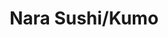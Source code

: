 ---
layout: place
title: "Nara Sushi/Kumo"
permalink: /new-york/new-york/nara-sushi-kumo.html
stateAbbr: NY
stateName: New York
cityName: New York
place_id: ChIJ2RlwJAJbwokR0Eb2TdnRAIU
photos:
  - name: >-
      places/ChIJ2RlwJAJbwokR0Eb2TdnRAIU/photos/AeeoHcJfftF0ZexLxPF3ytKDSQN4USrYU3ak2ReTtevD_Xv8oxZVKW4brVMwtTYlTGEIZvtpM2sRKa_kgXdW7fx8kLYYn0k87O55022OFoZ8q-2HNah3tv7Osbtws4IEMdDkZr3dujCWiYi-ezx_5u1-BCS23kwur4F0LH1YAdCi7il9PGyi_k9E28WXFscXJZVgf44oPYw-Aj1Rfj1g4yVLN1n_eQrVWNlE5dNguaoSLnjr7ENWyf0GeS9YAjbSp0Pn1idMnnFwY_1OYF7tYZks8xkD7mdnmoxmJa-zb2i8uBF0PA
    widthPx: 4032
    heightPx: 3024
    authorAttributions:
      - displayName: Nara Sushi/Kumo
        uri: https://maps.google.com/maps/contrib/110767719273537525320
        photoUri: >-
          https://lh3.googleusercontent.com/a-/ALV-UjUl1uVcA-o9QaPDt5T0R9B1jHW2VFbeQfCrVm6mJTfiwbUOgSM=s100-p-k-no-mo
    flagContentUri: >-
      https://www.google.com/local/imagery/report/?cb_client=maps_api_places.places_api&image_key=!1e10!2sAF1QipOP2w2Hoq_7zffgHtXgd3MZ0bIaYTu3SFlSnwai&hl=en-US
    googleMapsUri: >-
      https://www.google.com/maps/place//data=!3m4!1e2!3m2!1sAF1QipOP2w2Hoq_7zffgHtXgd3MZ0bIaYTu3SFlSnwai!2e10!4m2!3m1!1s0x89c25b02247019d9:0x8500d1d94df646d0
  - name: >-
      places/ChIJ2RlwJAJbwokR0Eb2TdnRAIU/photos/AeeoHcLMsa3CVC2ImuQy_cD4ehMlnMCZNSQjNpKeWZg_dVPbXz2YZv64uVN2jPVKKZhWbdd35hNDIHHcVICx6STubJjn4ZR6cyo3uy2WJP-Xvim4PN9bl5HoKD8L2AQRre9n2eHmvkAVSbSqSqEO-dUtQTUp89smnatHPwH-aRLX63hoAtTakJwLDnWSjUwjNOcholMGq2qHEdDXWC0RmFUhO5_HpG3P0xy7jDtMv5fN_ahJ3SW00IiKFci-fqHxt72bqBk1rQe1luHHwCM6X2SHj4QPodfEq7CiY36tSWXne4FqBg
    widthPx: 4000
    heightPx: 2250
    authorAttributions:
      - displayName: Nara Sushi/Kumo
        uri: https://maps.google.com/maps/contrib/110767719273537525320
        photoUri: >-
          https://lh3.googleusercontent.com/a-/ALV-UjUl1uVcA-o9QaPDt5T0R9B1jHW2VFbeQfCrVm6mJTfiwbUOgSM=s100-p-k-no-mo
    flagContentUri: >-
      https://www.google.com/local/imagery/report/?cb_client=maps_api_places.places_api&image_key=!1e10!2sAF1QipNmfmLOQxy1zgorVCN8LL5SFftfZfdGMLkgCHIT&hl=en-US
    googleMapsUri: >-
      https://www.google.com/maps/place//data=!3m4!1e2!3m2!1sAF1QipNmfmLOQxy1zgorVCN8LL5SFftfZfdGMLkgCHIT!2e10!4m2!3m1!1s0x89c25b02247019d9:0x8500d1d94df646d0
  - name: >-
      places/ChIJ2RlwJAJbwokR0Eb2TdnRAIU/photos/AeeoHcJ4zSjjzVcct_v0QOqdL80rxLPeA_UIAPPeuTIk1AC4OtNxIDTEZCpL7K3NK177GzmrDqUKsDxAOq_IS3LDQRVrpGef_wGkgfBXX5ZmkGPt66bpYiERV58MkzP_SUTnpLeAAFa0xsyQ1ADEuz6tsM03gxOpGpNdXTAL5Ptuqqpsty1s4Hg8PewV7ksa8amNgc1ZZQzL7tkEbpiqO_6damwRniZhLp0q1JiVN3OTAdk6rzhkUSTEAnLgUp2FBCuac3tOp3FJj75a5aCCPiZRsUWXT6ABop58wWcjGVFO7o_qpICBfknQJTqS-AKXtQkHhmGw2HI-cWQDV0hbKAtx2K3gToi7ntM6CK4KXQ7k5k-wkqHCHcXm3KCm2sKI4I8k12e3DT4Rw5uu09ao_tvbudwX2irkmHsASZNU4bbOYzqOUX2SMUNuNOw11Prk9XgU
    widthPx: 4000
    heightPx: 3000
    authorAttributions:
      - displayName: Rick Hung
        uri: https://maps.google.com/maps/contrib/100595663891721293437
        photoUri: >-
          https://lh3.googleusercontent.com/a-/ALV-UjXU1cQXxxfU8CmW-UMrnsUxyvClffiJzGoZSbD7fZxTA4Pa0AsRfQ=s100-p-k-no-mo
    flagContentUri: >-
      https://www.google.com/local/imagery/report/?cb_client=maps_api_places.places_api&image_key=!1e10!2sCIABIhAA3ilWBQrfaGfgsB0AA6f-&hl=en-US
    googleMapsUri: >-
      https://www.google.com/maps/place//data=!3m4!1e2!3m2!1sCIABIhAA3ilWBQrfaGfgsB0AA6f-!2e10!4m2!3m1!1s0x89c25b02247019d9:0x8500d1d94df646d0
  - name: >-
      places/ChIJ2RlwJAJbwokR0Eb2TdnRAIU/photos/AeeoHcJe2DACzNAcqsBhz-1UXXtxTA07-31EzYg7xiq30N2FQ2k_cgRPQqeaxmbu9Kp_FOmni1sN_W4qodKsnhZieXszUCV-kI3_mmB1jx-AkSZk3kWwrlU-nUMsNXBdXtnE_XWJMw9Z_uFXF_aYr3am59ITxzji7ng-DZbijRhUiGwM_QFiWeQqHPfgEivJ_X6h2VrG9DFMVrVk7gWL9wEdcgGOjCta9O4T6xQ0NHtF16ECGoYGXIiTTDXiT4BpfswhSK-YiCzDj9XgDq9CZctmUIfZ9Iy3086sNb1llOz7tuD_ktzavhBg53O-LMdoApfBNMYnz1MC8_hlJuv3KemQrJp11xrua4pjS_dUmYLFfUDUrjCu1fcGhh5uWX2dmdBQrnwnEIL1L3AGgectjU7JCdkcnGePNuiUb3ye04WBdatJ1Q
    widthPx: 4030
    heightPx: 3022
    authorAttributions:
      - displayName: Cosmin Nastasa
        uri: https://maps.google.com/maps/contrib/108091021310685947312
        photoUri: >-
          https://lh3.googleusercontent.com/a-/ALV-UjWzkEnYIpnm4iYY53ORNKaSDQAhvBV3oAcASAwp8qek3lqt8AuE=s100-p-k-no-mo
    flagContentUri: >-
      https://www.google.com/local/imagery/report/?cb_client=maps_api_places.places_api&image_key=!1e10!2sCIHM0ogKEICAgIDz362MSQ&hl=en-US
    googleMapsUri: >-
      https://www.google.com/maps/place//data=!3m4!1e2!3m2!1sCIHM0ogKEICAgIDz362MSQ!2e10!4m2!3m1!1s0x89c25b02247019d9:0x8500d1d94df646d0
  - name: >-
      places/ChIJ2RlwJAJbwokR0Eb2TdnRAIU/photos/AeeoHcIYk6k_xlUUTtBEyegozRBrtJlW6ov-6zVdiAKsyYUKCLuHGJqnJCNfGV5JATQjcvjSs9g_GbJf-Jzu9RBxeL8QXw5mKICgy63CpXjxkFHkJ73_q5kcPdbhirw34S6Q0sxN_tsfG3VWsuQwO9uKm7xKsjKyP2wYVMZ_VOT8TG2dAiAu1e9sozSQJ0N63bfI-e6AjbJfNvCKyJ8l1s8RWOF-390EiBt29_WjvOclvj7gG8hCRYfFzHr5XuYFsTd907zWvDAlTqrOoIajCc3uEAVBp4DlcEjpKXMHjHGlmA12tHcKYY-EPTAgY2ifCf_KPR--hAc4gRaAudMw-FDQU73Ty5W4ewR2663crBgzi2mvBLFl10NG8_3L5Vl8mtl8LerpocRqp6gK-eXxgNo_zR1sNkyZhwZOuU4JHVXuOhD8zqc
    widthPx: 4032
    heightPx: 3024
    authorAttributions:
      - displayName: Stéphanie C
        uri: https://maps.google.com/maps/contrib/114344533684703676968
        photoUri: >-
          https://lh3.googleusercontent.com/a/ACg8ocKgkG8W8PTSEu7SLaY5OkjmUOr_cdEy21B_FDw3mlDy9bmS=s100-p-k-no-mo
    flagContentUri: >-
      https://www.google.com/local/imagery/report/?cb_client=maps_api_places.places_api&image_key=!1e10!2sCIHM0ogKEICAgIDT2-XqswE&hl=en-US
    googleMapsUri: >-
      https://www.google.com/maps/place//data=!3m4!1e2!3m2!1sCIHM0ogKEICAgIDT2-XqswE!2e10!4m2!3m1!1s0x89c25b02247019d9:0x8500d1d94df646d0
  - name: >-
      places/ChIJ2RlwJAJbwokR0Eb2TdnRAIU/photos/AeeoHcKR8sxIOi39ki8sFGIUipwe5quv7Ujt4724yYthp8akqr5N5mflM56zEj97YuLaig-6s2bFgn77VBRnJbWg1BxzbBfDqyQOD8vvQOWKoHoZbcYP0L39Exp0NFSgGhDPR200b2wPsI4J7ELEoB8TG306NSWag78HWQhQIHT2v0m4MLn2xEbAtmOwVLPUeGK7JJ9vC3hqLPOF7FXD4-JF4YHBPzArEap5c9mcTSr5nrIsTo91qgtAucDPUqMTPB3ywZDDqxSfo0giBaoOIrbxeolya3JuDYM3WxRfxAPO95PLj8LapRCG5BhNrhMTOaSIoWDRLxH--5p7_l5PPc5whd0HYjDbV7Ougz3qRJpiP9mvo-s7MpIg6c1siVw7YD7Maos1z0QtyG2EugYNbLNvkJ06zLwk8pBLi5I9Sy9hjRHGZuod
    widthPx: 4000
    heightPx: 2252
    authorAttributions:
      - displayName: Hugo Hernandez
        uri: https://maps.google.com/maps/contrib/113920320913890939598
        photoUri: >-
          https://lh3.googleusercontent.com/a-/ALV-UjWc00aKzHuFh7pOA43LgNp--fX4XoeoLS_dThXFiS3QlBXZtIfD=s100-p-k-no-mo
    flagContentUri: >-
      https://www.google.com/local/imagery/report/?cb_client=maps_api_places.places_api&image_key=!1e10!2sCIHM0ogKEICAgMCIrsyH9gE&hl=en-US
    googleMapsUri: >-
      https://www.google.com/maps/place//data=!3m4!1e2!3m2!1sCIHM0ogKEICAgMCIrsyH9gE!2e10!4m2!3m1!1s0x89c25b02247019d9:0x8500d1d94df646d0
  - name: >-
      places/ChIJ2RlwJAJbwokR0Eb2TdnRAIU/photos/AeeoHcJRujyhqAMgVeL76oYpYM6j5VY0aV2TthkXMkp-5P3e0XTelJHpAP3ajALJ2NvCIln0dWmKFVfaenCuaV5U8A8utnI8LbwZNvpPPccGBPmyyTE-6ad4QkJ4HR-jAX-rp1G0jDERfI9J7d6zEGhu7sbYnX_uzJajQ9-51Ty8kqihZeEPl1kksZq95ggk28hur23jlgUuk_9uOValB2NvVNQBqZSAitIp4MO8JnPwmxMmFFCKC7sSGItfgik_QnuJCQsiFq-9cUlAp2RGBMeZ6TDBYZl5k4cOlT4ud_FXFcE7Np5Opn_B7Mrls5Y1tOp5HuQfGrbKXH12FbDpEJHY2TReV6e_q4ja4TaOSKp30dKoDQ-LckDIcMHPFOsaSHY4XqXlXSki0znruwmJ8kdzwiJ8A-hR1lMYqhQd5694UF4
    widthPx: 3000
    heightPx: 4000
    authorAttributions:
      - displayName: Christina Huynh
        uri: https://maps.google.com/maps/contrib/113879273757694512511
        photoUri: >-
          https://lh3.googleusercontent.com/a-/ALV-UjWyL-RLdaIOjA5hbaPZqnL2N9vfnHXKObk3ArCw0rHsjIJ-_v1DeQ=s100-p-k-no-mo
    flagContentUri: >-
      https://www.google.com/local/imagery/report/?cb_client=maps_api_places.places_api&image_key=!1e10!2sCIHM0ogKEICAgIDO2PrUbg&hl=en-US
    googleMapsUri: >-
      https://www.google.com/maps/place//data=!3m4!1e2!3m2!1sCIHM0ogKEICAgIDO2PrUbg!2e10!4m2!3m1!1s0x89c25b02247019d9:0x8500d1d94df646d0
  - name: >-
      places/ChIJ2RlwJAJbwokR0Eb2TdnRAIU/photos/AeeoHcI6uym3UA-8d4wTOWJawwISLG8RGxX8ShSXmvjBQgb9UsXyXrlmumaRcsDr53uz5MEaKPlx0lTas5AvFTFtT7URWzHZrrxEsxMuDT_FdO9zDlaxdtdF375sjgdT-LtaC5OpAiWjIqHeLo25k-ES3T1fl1L6EOAWHEmHBIXj9s0hMTgdiHtmuX9dW8VOu-Y3U5vFGG9ktehl_9I5rhm8g-V1eLuhH5FVjK6Fzwyty5RpK1LOxjvWVWpZOgCCTaHmvPsDNXSu2lC88W519pKSo3_XwxvmvDMMl8ovUsB-zHdZI4_LD71sOYaziEVzAReJlzh1wIE5DJED1YZcqxoM8dZZxLjhpqxuD28oSoE0JF1lr6X93F1-GHVVlMvp1B58E25ctR4RfDhuVsA0blfxGEl5Ego3e2LPE4voNV9Ysm9-ZA
    widthPx: 4080
    heightPx: 3072
    authorAttributions:
      - displayName: Clayton Chua
        uri: https://maps.google.com/maps/contrib/110645412175387064265
        photoUri: >-
          https://lh3.googleusercontent.com/a-/ALV-UjX4-QUiw8v_7QwAVAljRZXS-xJBACoVQbkMg1lywJR4QKIe7NPk=s100-p-k-no-mo
    flagContentUri: >-
      https://www.google.com/local/imagery/report/?cb_client=maps_api_places.places_api&image_key=!1e10!2sCIHM0ogKEICAgICXsvzqeQ&hl=en-US
    googleMapsUri: >-
      https://www.google.com/maps/place//data=!3m4!1e2!3m2!1sCIHM0ogKEICAgICXsvzqeQ!2e10!4m2!3m1!1s0x89c25b02247019d9:0x8500d1d94df646d0
  - name: >-
      places/ChIJ2RlwJAJbwokR0Eb2TdnRAIU/photos/AeeoHcJKvNjGOtn4XTOWXBE44BPOGE7eYEXUT-SrWce8eARLvUNchsCFvwO5fNvryyR5RsyyhTGPt8kLd2yIEhnUil_5HbWRtp8B8TfUSPIybmRYhjgDIoiN0Tz3qLEEY7GUJqFP9M7bK90BKkNpHdWKy-hkfKzk1vV-WZaK-WAaBf9tn9lDq1e5poGOq7vsbOoikfZ1a_JavBddu0gU_h63995hoTIY6hU_KhFrpBqfIzTDs-wtaEmi-M3nG32jDHBbLGxVekRF4EjYxEP387rd8kFjMiFqG8wzKPZCFvyN4bL0VoSDtI-HsoQO-8X8hhZKt95OFVEPKtAaG4ExwBeK-myrf4XaRyXh6wTPr_lAEJgTkrKxrOlHI3MsNjvG4ZGLs82udE9lTrSruFe71YpGa98LU_ZdULhDRnZqVWC_Nf1JLNo
    widthPx: 3024
    heightPx: 4032
    authorAttributions:
      - displayName: Cynthia He
        uri: https://maps.google.com/maps/contrib/105097605870268904946
        photoUri: >-
          https://lh3.googleusercontent.com/a-/ALV-UjVtovmcNbomdJcuo-mnnP3kvjfzKnWg2zSjSPqAUdd6IzJtzH7a=s100-p-k-no-mo
    flagContentUri: >-
      https://www.google.com/local/imagery/report/?cb_client=maps_api_places.places_api&image_key=!1e10!2sCIHM0ogKEICAgIDJhr65ygE&hl=en-US
    googleMapsUri: >-
      https://www.google.com/maps/place//data=!3m4!1e2!3m2!1sCIHM0ogKEICAgIDJhr65ygE!2e10!4m2!3m1!1s0x89c25b02247019d9:0x8500d1d94df646d0
  - name: >-
      places/ChIJ2RlwJAJbwokR0Eb2TdnRAIU/photos/AeeoHcKHwsR_uqT0FAVvj5QOH5W9g518FQYPelxfxeCJ4AFCglFKwE4hWG2CxTW-_LIH6B3Ljb3zR3EydMEJz6EqnhpM9ZuhOUEiDZy7HPl_-dlo7x7u8NcliihkzHcAtxXFotkTSZRYhpYS3hMR5cefAcYn17JhK_yLczsjEKieEscNLTVfFw7ykpzUtolpOc1ycBrqkC9hO6G2MjJkz7GqMsRelfIi_BIQQ12845-Ge6I7VROCQtCWZ2gyYdhRAszVWLsZ-C8hZZMRd2Io5Vkm4GbDsgxfrkRfYCJtVzYnOzmoT69dtZOneoSwPHkyMjLGDeMI2y99w2GdOnCGOGL_jk8Kw-U0dRYJkwGDRBAuWh7qYEsm-vw75qcnpHpozvT18GkKrdjNcORezRalP9dsN4rZKI2VO303HCyfT_u7I7w
    widthPx: 3024
    heightPx: 4032
    authorAttributions:
      - displayName: Stempelchaotin S.
        uri: https://maps.google.com/maps/contrib/104463184570756902876
        photoUri: >-
          https://lh3.googleusercontent.com/a-/ALV-UjX9ZyuG2SPVS79o8NK2nDMAtiiRfmBFQthQQ07fimJqgIvU1ajw=s100-p-k-no-mo
    flagContentUri: >-
      https://www.google.com/local/imagery/report/?cb_client=maps_api_places.places_api&image_key=!1e10!2sCIHM0ogKEICAgICzkvGIOg&hl=en-US
    googleMapsUri: >-
      https://www.google.com/maps/place//data=!3m4!1e2!3m2!1sCIHM0ogKEICAgICzkvGIOg!2e10!4m2!3m1!1s0x89c25b02247019d9:0x8500d1d94df646d0
address: 76 Pearl St, New York, NY 10004, USA
street: 76 Pearl St
city: New York
state: NY
zip: '10004'
country: USA
neighborhood: null
latitude: '40.703746'
longitude: '-74.010388'
accessibility_options:
  wheelchairAccessibleParking: false
  wheelchairAccessibleEntrance: true
business_status: OPERATIONAL
name: Nara Sushi/Kumo
google_maps_links:
  directionsUri: >-
    https://www.google.com/maps/dir//''/data=!4m7!4m6!1m1!4e2!1m2!1m1!1s0x89c25b02247019d9:0x8500d1d94df646d0!3e0
  placeUri: https://maps.google.com/?cid=9583890738290509520
  writeAReviewUri: >-
    https://www.google.com/maps/place//data=!4m3!3m2!1s0x89c25b02247019d9:0x8500d1d94df646d0!12e1
  reviewsUri: >-
    https://www.google.com/maps/place//data=!4m4!3m3!1s0x89c25b02247019d9:0x8500d1d94df646d0!9m1!1b1
  photosUri: >-
    https://www.google.com/maps/place//data=!4m3!3m2!1s0x89c25b02247019d9:0x8500d1d94df646d0!10e5
primary_type: Sushi Restaurant
opening_hours:
  regular: null
  current: null
secondary_opening_hours:
  regular:
    weekdayDescriptions: null
    type: null
  current:
    weekdayDescriptions: null
    type: null
phone: (646) 720-0202
price_level: null
price_range: $10 &ndash; $20
rating: '4.5'
rating_count: 337
website: http://narasushi76.com/
description: >-
  Straightforward, cozy restaurant with classic sushi & sashimi offerings, plus
  teriyaki & tempura.
reviews:
  - name: >-
      places/ChIJ2RlwJAJbwokR0Eb2TdnRAIU/reviews/ChZDSUhNMG9nS0VJQ0FnTUNJcnN5SEZnEAE
    relativePublishTimeDescription: a week ago
    rating: 5
    text:
      text: >-
        Nara Sushi/Kumo is a cozy, hole-in-the-wall kind of spot that quietly
        impresses. It’s small, but the experience feels big where it
        counts—fresh food, clean vibes, and friendly, attentive service.


        The anime-themed decor adds a fun touch, and everything inside was neat
        and inviting. It’s a calm, quiet atmosphere—perfect for a chill meal
        without the noise or crowds.


        Food came out looking great. We had a mix of bento boxes and sushi
        rolls. While the rolls weren’t the biggest I’ve had, at $8 a roll, it’s
        a pretty fair deal these days. The wasabi? Let’s just say it brought the
        burn—and I loved it. So many places miss the mark on that little detail.


        One small letdown was the absence of karaage, which my son was really
        looking forward to. It’s a pretty common dish in Japanese restaurants,
        and I’d love to see them add it to the menu someday.


        As for whether I’d come back? Naturally. Should I be in town again, I’d
        definitely swing by. This place isn’t one of those “one-and-done”
        visits—it’s got return-worthy charm, especially if you’re into laid-back
        spots with legit sushi and good service.


        Hugo’s Take:

        🟢 Not a one-and-done. Would visit again.


        🍱 Bento ✅

        🍣 Sushi ✅

        🍶 Sake ✅


        Missing my son’s go-to (karaage), but still not a one-and-done.


        📍 Nara Sushi / Kumo | Manhattan

        #FoodieFinds #SushiLovers #NYCEats #LocalGuideLife #NotAOneAndDone
      languageCode: en
    originalText:
      text: >-
        Nara Sushi/Kumo is a cozy, hole-in-the-wall kind of spot that quietly
        impresses. It’s small, but the experience feels big where it
        counts—fresh food, clean vibes, and friendly, attentive service.


        The anime-themed decor adds a fun touch, and everything inside was neat
        and inviting. It’s a calm, quiet atmosphere—perfect for a chill meal
        without the noise or crowds.


        Food came out looking great. We had a mix of bento boxes and sushi
        rolls. While the rolls weren’t the biggest I’ve had, at $8 a roll, it’s
        a pretty fair deal these days. The wasabi? Let’s just say it brought the
        burn—and I loved it. So many places miss the mark on that little detail.


        One small letdown was the absence of karaage, which my son was really
        looking forward to. It’s a pretty common dish in Japanese restaurants,
        and I’d love to see them add it to the menu someday.


        As for whether I’d come back? Naturally. Should I be in town again, I’d
        definitely swing by. This place isn’t one of those “one-and-done”
        visits—it’s got return-worthy charm, especially if you’re into laid-back
        spots with legit sushi and good service.


        Hugo’s Take:

        🟢 Not a one-and-done. Would visit again.


        🍱 Bento ✅

        🍣 Sushi ✅

        🍶 Sake ✅


        Missing my son’s go-to (karaage), but still not a one-and-done.


        📍 Nara Sushi / Kumo | Manhattan

        #FoodieFinds #SushiLovers #NYCEats #LocalGuideLife #NotAOneAndDone
      languageCode: en
    authorAttribution:
      displayName: Hugo Hernandez
      uri: https://www.google.com/maps/contrib/113920320913890939598/reviews
      photoUri: >-
        https://lh3.googleusercontent.com/a-/ALV-UjWc00aKzHuFh7pOA43LgNp--fX4XoeoLS_dThXFiS3QlBXZtIfD=s128-c0x00000000-cc-rp-mo-ba4
    publishTime: '2025-04-02T01:53:28.525388Z'
    flagContentUri: >-
      https://www.google.com/local/review/rap/report?postId=ChZDSUhNMG9nS0VJQ0FnTUNJcnN5SEZnEAE&d=17924085&t=1
    googleMapsUri: >-
      https://www.google.com/maps/reviews/data=!4m6!14m5!1m4!2m3!1sChZDSUhNMG9nS0VJQ0FnTUNJcnN5SEZnEAE!2m1!1s0x89c25b02247019d9:0x8500d1d94df646d0
  - name: >-
      places/ChIJ2RlwJAJbwokR0Eb2TdnRAIU/reviews/ChdDSUhNMG9nS0VJQ0FnTURBN3BYcHlBRRAB
    relativePublishTimeDescription: 2 months ago
    rating: 5
    text:
      text: >-
        Such a gem of a sushi spot! The fish was incredibly fresh, the flavors
        were perfectly balanced, and every bite was a delight. The space is
        small and cozy, which adds to the charm, and the service was just as
        perfect as the food. If you’re looking for high-quality sushi in an
        intimate setting, this place is a must-visit.
      languageCode: en
    originalText:
      text: >-
        Such a gem of a sushi spot! The fish was incredibly fresh, the flavors
        were perfectly balanced, and every bite was a delight. The space is
        small and cozy, which adds to the charm, and the service was just as
        perfect as the food. If you’re looking for high-quality sushi in an
        intimate setting, this place is a must-visit.
      languageCode: en
    authorAttribution:
      displayName: Stepan Filenko
      uri: https://www.google.com/maps/contrib/113077533689622609791/reviews
      photoUri: >-
        https://lh3.googleusercontent.com/a-/ALV-UjU1HEUz-KdP1CCZOc3DCz-Hcrb8virv9y3oikzSFlDvKuBHZRgm=s128-c0x00000000-cc-rp-mo-ba5
    publishTime: '2025-02-09T05:34:31.491486Z'
    flagContentUri: >-
      https://www.google.com/local/review/rap/report?postId=ChdDSUhNMG9nS0VJQ0FnTURBN3BYcHlBRRAB&d=17924085&t=1
    googleMapsUri: >-
      https://www.google.com/maps/reviews/data=!4m6!14m5!1m4!2m3!1sChdDSUhNMG9nS0VJQ0FnTURBN3BYcHlBRRAB!2m1!1s0x89c25b02247019d9:0x8500d1d94df646d0
  - name: >-
      places/ChIJ2RlwJAJbwokR0Eb2TdnRAIU/reviews/ChZDSUhNMG9nS0VJQ0FnTURRdG9ta2V3EAE
    relativePublishTimeDescription: a month ago
    rating: 5
    text:
      text: >-
        Small and cute place with very fresh sushi 🍣

        In the noon time there are a lot of people coming for a lunch break and
        there are not many table so be ready to wait during this time.

        But it’s definitely worthy!

        Service is very quick and nice. We’ve been to Japan and Nara sushi
        reminds us Japan a lot!
      languageCode: en
    originalText:
      text: >-
        Small and cute place with very fresh sushi 🍣

        In the noon time there are a lot of people coming for a lunch break and
        there are not many table so be ready to wait during this time.

        But it’s definitely worthy!

        Service is very quick and nice. We’ve been to Japan and Nara sushi
        reminds us Japan a lot!
      languageCode: en
    authorAttribution:
      displayName: Andrii Lytvak
      uri: https://www.google.com/maps/contrib/103034604928029839217/reviews
      photoUri: >-
        https://lh3.googleusercontent.com/a-/ALV-UjWqERlL_yqX19AnJQEfMOIejyXol8UN3jjH01sQmjhbrZ_KUovc=s128-c0x00000000-cc-rp-mo-ba3
    publishTime: '2025-03-11T01:41:18.691483Z'
    flagContentUri: >-
      https://www.google.com/local/review/rap/report?postId=ChZDSUhNMG9nS0VJQ0FnTURRdG9ta2V3EAE&d=17924085&t=1
    googleMapsUri: >-
      https://www.google.com/maps/reviews/data=!4m6!14m5!1m4!2m3!1sChZDSUhNMG9nS0VJQ0FnTURRdG9ta2V3EAE!2m1!1s0x89c25b02247019d9:0x8500d1d94df646d0
  - name: >-
      places/ChIJ2RlwJAJbwokR0Eb2TdnRAIU/reviews/ChdDSUhNMG9nS0VJQ0FnSURud2VmVDNnRRAB
    relativePublishTimeDescription: 6 months ago
    rating: 5
    text:
      text: >-
        Always my go-to spot for sushi near work! I usually order online for
        pick up and it’s always ready by the time I walk over. Great lunch deal
        for a great price! It’s three rolls and a choice of a soup or salad. I
        always get spicy salmon, salmon avocado, and shrimp tempura. The actual
        restaurant itself is a bit small so it gets a but crowded during lunch
        time when you’re at the entrance trying to pick up the order but overall
        very quick and easy.
      languageCode: en
    originalText:
      text: >-
        Always my go-to spot for sushi near work! I usually order online for
        pick up and it’s always ready by the time I walk over. Great lunch deal
        for a great price! It’s three rolls and a choice of a soup or salad. I
        always get spicy salmon, salmon avocado, and shrimp tempura. The actual
        restaurant itself is a bit small so it gets a but crowded during lunch
        time when you’re at the entrance trying to pick up the order but overall
        very quick and easy.
      languageCode: en
    authorAttribution:
      displayName: Wisely Chang
      uri: https://www.google.com/maps/contrib/111677858095707130005/reviews
      photoUri: >-
        https://lh3.googleusercontent.com/a-/ALV-UjUEfqZTCw8EqRmYw7tjhtKwIXbxYQCumQNgFY5I3_5y1_B--sC2=s128-c0x00000000-cc-rp-mo-ba5
    publishTime: '2024-10-06T16:08:53.147687Z'
    flagContentUri: >-
      https://www.google.com/local/review/rap/report?postId=ChdDSUhNMG9nS0VJQ0FnSURud2VmVDNnRRAB&d=17924085&t=1
    googleMapsUri: >-
      https://www.google.com/maps/reviews/data=!4m6!14m5!1m4!2m3!1sChdDSUhNMG9nS0VJQ0FnSURud2VmVDNnRRAB!2m1!1s0x89c25b02247019d9:0x8500d1d94df646d0
  - name: >-
      places/ChIJ2RlwJAJbwokR0Eb2TdnRAIU/reviews/ChZDSUhNMG9nS0VJQ0FnTUNnMmJqMlBnEAE
    relativePublishTimeDescription: a month ago
    rating: 5
    text:
      text: >-
        The friendly service and thoughtful decor is enough to warrant a great
        review in its own. But the food? Absolutely stellar! This is a must-try
        for foodies and anyone who appreciates original, traditional Japanese
        food. Easily the best Japanese food in its price tier, and even the next
        3 tiers.


        If I'm ever back in NYC there's no chance I'm missing a visit here!
      languageCode: en
    originalText:
      text: >-
        The friendly service and thoughtful decor is enough to warrant a great
        review in its own. But the food? Absolutely stellar! This is a must-try
        for foodies and anyone who appreciates original, traditional Japanese
        food. Easily the best Japanese food in its price tier, and even the next
        3 tiers.


        If I'm ever back in NYC there's no chance I'm missing a visit here!
      languageCode: en
    authorAttribution:
      displayName: Yoav Goldhorn
      uri: https://www.google.com/maps/contrib/102305550157763289798/reviews
      photoUri: >-
        https://lh3.googleusercontent.com/a/ACg8ocKwwnK_Kc0MTX9VMs5cWmRSLWvSGZbX7Et9Va6_g8ifiGm9FA=s128-c0x00000000-cc-rp-mo
    publishTime: '2025-02-18T22:25:47.275483Z'
    flagContentUri: >-
      https://www.google.com/local/review/rap/report?postId=ChZDSUhNMG9nS0VJQ0FnTUNnMmJqMlBnEAE&d=17924085&t=1
    googleMapsUri: >-
      https://www.google.com/maps/reviews/data=!4m6!14m5!1m4!2m3!1sChZDSUhNMG9nS0VJQ0FnTUNnMmJqMlBnEAE!2m1!1s0x89c25b02247019d9:0x8500d1d94df646d0
parking_options:
  paidStreetParking: true
  valetParking: false
payment_options:
  acceptsCreditCards: true
  acceptsDebitCards: true
  acceptsCashOnly: false
  acceptsNfc: true
allow_dogs: null
curbside_pickup: null
delivery: true
dine_in: true
good_for_children: null
good_for_groups: null
good_for_sports: false
live_music: false
menu_for_children: false
outdoor_seating: false
reservable: true
restroom: true
serves_beer: true
serves_breakfast: null
serves_brunch: null
serves_cocktails: null
serves_coffee: false
serves_dinner: true
serves_dessert: true
serves_lunch: true
serves_vegetarian_food: true
serves_wine: true
takeout: true

---
